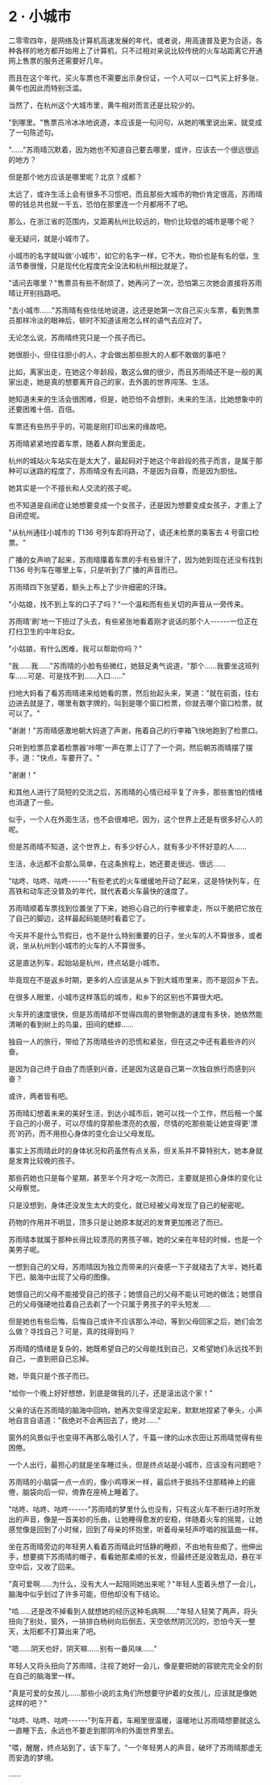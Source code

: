 <link rel="stylesheet" href="../styles/text.css" />
<h1>2 · 小城市</h1>

二零零四年，是网络及计算机高速发展的年代，或者说，用高速普及更为合适，各种各样的地方都开始用上了计算机，只不过相对来说比较传统的火车站距离它开通网上售票的服务还需要好几年。

而且在这个年代，买火车票也不需要出示身份证，一个人可以一口气买上好多张，黄牛也因此而特别泛滥。

当然了，在杭州这个大城市里，黄牛相对而言还是比较少的。

"到哪里。"售票员冷冰冰地说道，本应该是一句问句，从她的嘴里说出来，就变成了一句陈述句。

"......"苏雨晴沉默着，因为她也不知道自己要去哪里，或许，应该去一个很远很远的地方？

但是那个地方应该是哪里呢？北京？成都？

太远了，或许生活上会有很多不习惯吧，而且那些大城市的物价肯定很高，苏雨晴带的钱总共也就一千五，恐怕在那里连一个月都用不了吧。

那么，在浙江省的范围内，又距离杭州比较远的，物价比较低的城市是哪个呢？

毫无疑问，就是小城市了。

小城市的名字就叫做'小城市'，如它的名字一样，它不大，物价也是有名的低，生活节奏很慢，只是现代化程度完全没法和杭州相比就是了。

"请问去哪里？"售票员有些不耐烦了，她再问了一次，恐怕第三次她会直接将苏雨晴让开别挡路吧。

"去小城市......"苏雨晴有些怯怯地说道，这还是她第一次自己买火车票，看到售票员那样冷淡的眼神后，顿时不知道该用怎么样的语气去应对了。

无论怎么说，苏雨晴终究只是一个孩子而已。

她很胆小，但往往胆小的人，才会做出那些胆大的人都不敢做的事吧？

比如，离家出走，在她这个年龄段，敢这么做的很少，而且苏雨晴还不是一般的离家出走，她是真的想要离开自己的家，去外面的世界闯荡、生活。

她知道未来的生活会很困难，但是，她恐怕不会想到，未来的生活，比她想象中的还要困难十倍、百倍。

车票还有些热乎乎的，可能是刚打印出来的缘故吧。

苏雨晴紧紧地捏着车票，随着人群向里面走。

杭州的城站火车站实在是太大了，最起码对于她这个年龄段的孩子而言，是属于那种可以迷路的程度了，苏雨晴没有去问路，不是因为自尊，而是因为胆怯。

她其实是一个不擅长和人交流的孩子呢。

也不知道是自闭症让她想要变成一个女孩子，还是因为想要变成女孩子，才患上了自闭症呢。

"从杭州通往小城市的 T136 号列车即将开动了，请还未检票的乘客去 4 号窗口检票。"

广播的女声响了起来，苏雨晴攥着车票的手有些冒汗了，因为她到现在还没有找到 T136 号列车在哪里上车，只是听到了广播的声音而已。

苏雨晴四下张望着，额头上布上了少许细密的汗珠。

"小姑娘，找不到上车的口子了吗？"一个温和而有些关切的声音从一旁传来。

苏雨晴'刷'地一下扭过了头去，有些紧张地看着刚才说话的那个人------一位正在打扫卫生的中年妇女。

"小姑娘，有什么困难，我可以帮助你吗？"

"我......我......"苏雨晴的小脸有些微红，她鼓足勇气说道，"那个......我要坐这班列车......可是、可是找不到......入口......"

扫地大妈看了看苏雨晴递来给她看的票，然后抬起头来，笑道："就在前面，往右边进去就是了，哪里有数字牌的，叫到是哪个窗口检票，你就去哪个窗口检票，就可以了。"

"谢谢！"苏雨晴感激地朝大妈道了声谢，拖着自己的行李箱飞快地跑到了检票口。

只听到检票员拿着检票器'咔嚓'一声在票上订了了一个洞，然后朝苏雨晴摆了摆手，道："快点，车要开了。"

"谢谢！"

和其他人进行了简短的交流之后，苏雨晴的心情已经平复了许多，那些害怕的情绪也消退了一些。

似乎，一个人在外面生活，也不会很难吧，因为，这个世界上还是有很多好心人的呢。

但是苏雨晴不知道，这个世界上，有多少好心人，就有多少不怀好意的人......

生活，永远都不会那么简单，在这条旅程上，她还要走很远、很远......

"咕咚、咕咚、咕咚------"有些老式的火车缓缓地开动了起来，这是特快列车，在高铁和动车还没普及的年代，就代表着火车最快的速度了。

苏雨晴顺着车票找到位置坐了下来，她担心自己的行李被拿走，所以干脆把它放在了自己的脚边，这样最起码能随时看着它了。

今天并不是什么节假日，也不是什么特别重要的日子，坐火车的人不算很多，或者说，坐从杭州到小城市的火车的人不算很多。

这是直达列车，起始站是杭州，终点站是小城市。

毕竟现在不是返乡时期，更多的人应该是从乡下到大城市里来，而不是回乡下去。

在很多人眼里，小城市这样落后的城市，和乡下的区别也不算很大吧。

火车开的速度很快，但是苏雨晴却不觉得四周的景物倒退的速度有多快，她依然能清晰的看到树上的鸟巢，田间的蟋蟀......

独自一人的旅行，带给了苏雨晴些许的恐慌和紧张，但在这之中还有着些许的兴奋。

是因为自己终于自由了而感到兴奋，还是因为这是自己第一次独自旅行而感到兴奋？

或许，两者皆有吧。

苏雨晴幻想着未来的美好生活，到达小城市后，她可以找一个工作，然后租一个属于自己的小房子，可以尽情的穿那些漂亮的衣服，尽情的吃那些能让她变得更'漂亮'的药，而不用担心身体的变化会让父母发现。

事实上苏雨晴此时的身体状况和药虽然有点关系，但关系并不算特别大，她本身就是发育比较晚的孩子。

那些药她也只是每个星期，甚至半个月才吃一次而已，主要就是担心身体的变化让父母察觉。

只是没想到，身体还没发生太大的变化，就已经被父母发现了自己的秘密呢。

药物的作用并不明显，顶多只是让她原本就迟的发育更加推迟了而已。

苏雨晴本就属于那种长得比较漂亮的男孩子嘛，她的父亲在年轻的时候，也是一个美男子呢。

一想到自己的父母，苏雨晴因为独立而带来的兴奋感一下子就褪去了大半，她托着下巴，脑海中出现了父母的图像。

她恨自己的父母不能接受自己的孩子；她恨自己的父母不能认可她的做法；她恨自己的父母强硬地拉着自己去剃了一个只属于男孩子的平头短发......

但是她也有些后悔，后悔自己或许不应该那么冲动，等到父母回家之后，她们会怎么做？寻找自己？可是，真的找得到吗？

苏雨晴的情绪是复杂的，她既希望自己的父母能找到自己，又希望她们永远找不到自己，一直到把自己忘掉。

她，毕竟只是个孩子而已。

"给你一个晚上好好想想，到底是做我的儿子，还是滚出这个家！"

父亲的话在苏雨晴的脑海中回响，她再次变得坚定起来，默默地捏紧了拳头，小声地自言自语道："我绝对不会再回去了，绝对......"

窗外的风景似乎也变得不再那么吸引人了，千篇一律的山水农田让苏雨晴觉得有些困倦。

一个人出行，最担心的就是坐车睡过头，但是终点站是小城市，应该没有问题吧？

苏雨晴的小脑袋一点一点的，像小鸡啄米一样，最后终于抵挡不住那精神上的疲倦，脑袋向后一仰，倚靠在座椅上睡着了。

"咕咚、咕咚、咕咚------"苏雨晴的梦里什么也没有，只有这火车不断行进时所发出的声音，像是一首美妙的乐曲，让她睡得愈发的安稳，伴随着火车的摇晃，让她感觉像是回到了小时候，回到了母亲的怀抱里，听着母亲轻声哼唱的摇篮曲一样。

坐在苏雨晴旁边的年轻男人看着苏雨晴此时恬静的睡颜，不由地有些痴了，他伸出手，想要摘下苏雨晴的帽子，看看她那柔顺的长发，但最终还是没敢乱动，悬在半空中后，又收了回来。

"真可爱啊......为什么，没有大人一起陪同她出来呢？"年轻人歪着头想了一会儿，脑海中似乎划过了许多可能，但他却没有下结论。

"哈......还是改不掉看到人就想她的经历这种毛病啊......"年轻人轻笑了两声，将头扭向了别处，窗外，一排排白杨树向后倒去，天空依然阴沉沉的，恐怕今天一整天，太阳都不打算出来了吧。

"嗯......阴天也好，阴天嘛......别有一番风味......"

年轻人又将头扭向了苏雨晴，注视了她好一会儿，像是要把她的容貌完完全全的刻在自己的脑海里一样。

"真是可爱的女孩儿......那些小说的主角们所想要守护着的女孩儿，应该就是像她这样的吧？"

"咕咚、咕咚、咕咚------"列车开着，车厢里很温暖，温暖地让苏雨晴想要就这么一直睡下去，永远也不要走到那阴冷的外面世界里去。

"喂，醒醒，终点站到了，该下车了。"一个年轻男人的声音，破坏了苏雨晴那虚无而安逸的梦境。

......
